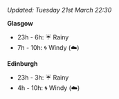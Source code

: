 *Updated: Tuesday 21st March 22:30*

**Glasgow**

* 23h - 6h: :umbrella: Rainy
* 7h - 10h: :cyclone: Windy (:cloud:)

**Edinburgh**

* 23h - 3h: :umbrella: Rainy
* 4h - 10h: :cyclone: Windy (:cloud:)
